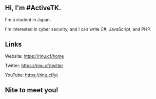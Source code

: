 
## Hi, I'm #ActiveTK.

I'm a student in Japan.

I'm interested in cyber security, and I can write C#, JavaScript, and PHP.

## Links
Website: https://rinu.cf/home

Twitter: https://rinu.cf/twitter

YouTube: https://rinu.cf/yt

## Nite to meet you!
